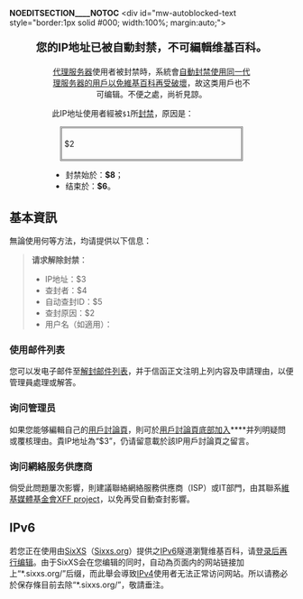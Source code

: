 __NOEDITSECTION____NOTOC__ \<div id="mw-autoblocked-text style="border:1px solid \#000; width:100%; margin:auto;"\>

<div style="width:100%; margin:auto; text-align:center; font-size:140%;">

**您的IP地址已被自動封禁，不可編輯维基百科。**

</div>



<div style="width:70%; margin:auto; text-align:center;">

[代理服务器](../Page/代理服务器.md "wikilink")使用者被封禁時，系統會[自動封禁使用同一代理服务器的用戶以免維基百科再受破壞](https://zh.wikipedia.org/wiki/Wikipedia:自动封禁 "wikilink")，故这类用戶也不可编辑。不便之處，尚祈見諒。

</div>

<div style="margin:auto; width:70%;">

<div style="text-align:justify;">

此IP地址使用者經被`$1`所[封禁](https://zh.wikipedia.org/wiki/Wikipedia:封禁方针 "wikilink")，原因是：

<div style="margin:1em; padding:5px; border:3px #666 double;">

$2

</div>

  - 封禁始於：**$8**；
  - 结束於：**$6**。

</div>

</div>

</div>

## 基本資訊

無論使用何等方法，均请提供以下信息：

>
>
> <div>
>
> **请求解除封禁︰**
>
>   - IP地址：$3
>   - 查封者：$4
>   - 自动查封ID：$5
>   - 查封原因：$2
>   - 用户名（如適用）：
>
> </div>

### 使用邮件列表

您可以发电子邮件至[解封邮件列表](mailto:unblock-zh@lists.wikimedia.org)，并于信函正文注明上列内容及申請理由，以便管理員處理或解答。

### 询问管理员

如果您能够編輯自己的[用戶討論頁](https://zh.wikipedia.org/wiki/Special:MyTalk "wikilink")，則可於[用戶討論頁底部加入](https://zh.wikipedia.org/wiki/Special:MyTalk "wikilink")****并列明疑問或覆核理由。貴IP地址為“$3”，仍请留意載於該IP用戶討論頁之留言。

### 询问網絡服务供應商

倘受此問題屢次影響，則建議聯絡網絡服務供應商（ISP）或IT部門，由其聯系[維基媒體基金會](https://zh.wikipedia.org/wiki/維基媒體基金會 "wikilink")[XFF project](https://zh.wikipedia.org/wiki/m:XFF_project "wikilink")，以免再受自動查封影響。

## IPv6

若您正在使用由[SixXS](https://zh.wikipedia.org/wiki/SixXS "wikilink")（[Sixxs.org](http://www.sixxs.net/)）提供之[IPv6](../Page/IPv6.md "wikilink")隧道瀏覽维基百科，请[登录后再行编辑](https://zh.wikipedia.org/wiki/Special:UserLogin "wikilink")。由于SixXS会在您编辑的同时，自动為页面内的网站链接加上“\*.sixxs.org/”后缀，而此舉会導致[IPv4](../Page/IPv4.md "wikilink")使用者无法正常访问网站。所以请務必於保存條目前去除“\*.sixxs.org/”，敬請垂注。